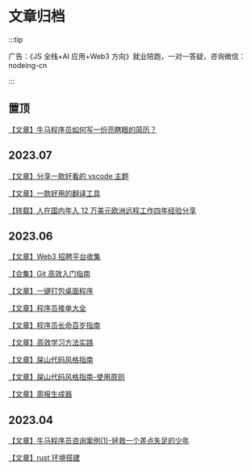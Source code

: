 # 文章归档

:::tip

广告：《JS 全栈+AI 应用+Web3 方向》就业陪跑，一对一答疑，咨询微信：nodeing-cn

:::

## 置顶

[【文章】牛马程序员如何写一份亮瞎眼的简历？](/article/interview/index.md)

## 2023.07

[【文章】分享一款好看的 vscode 主题](/article/2023.07/5.html)

[【文章】一款好用的翻译工具](/article/2023.07/1.html)

[【转载】人在国内年入 12 万美元欧洲远程工作四年经验分享](/article/2023.07/3.html)

## 2023.06

[【文章】Web3 招聘平台收集](/article/2023.06/9.html)

[【合集】Git 高效入门指南](/learn-path/fe/git-github/chapter1/1.html)

[【文章】一键打包桌面程序](/article/2023.06/7.html)

[【文章】程序员接单大全](/article/2023.06/6.html)

[【文章】程序员长命百岁指南](/article/2023.06/2.html)

[【文章】高效学习方法实践](/article/2023.06/5.html)

[【文章】屎山代码风格指南](/article/2023.06/1.html)

[【文章】屎山代码风格指南-使用原则](/article/2023.06/3.html)

[【文章】周报生成器](/article/2023.06/4.html)

## 2023.04

[【文章】牛马程序员咨询案例(1)-拯救一个差点失足的少年](/article/2023.04/1.html)

[【文章】rust 环境搭建](/article/rust-learn/chapter1/1.html)
